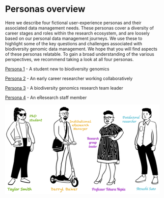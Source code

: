 # Personas overview

Here we describe four fictional user-experience personas and their associated data management needs. These personas cover a diversity of career stages and roles within the research ecosystem, and are loosely based on our personal data management journeys. We use these to highlight some of the key questions and challenges associated with biodiversity genomic data management. We hope that you will find aspects of these personas relatable. To gain a broad understanding of the various perspectives, we recommend taking a look at all four personas.

[Persona 1](https://genomicsaotearoa.github.io/data-management-resources/personas/persona1/) - A student new to biodiversity genomics 

[Persona 2](https://genomicsaotearoa.github.io/data-management-resources/personas/persona2/) - An early career researcher working collaboratively

[Persona 3](https://genomicsaotearoa.github.io/data-management-resources/personas/persona3/) - A biodiversity genomics research team leader

[Persona 4](https://genomicsaotearoa.github.io/data-management-resources/personas/persona4/) - An eResearch staff member

<img src="../figures/research-team.png" alt="Black outline drawings of four people representing diverse perspectives across the research system, including students, postdocs, team leaders, and eResearch support staff">
